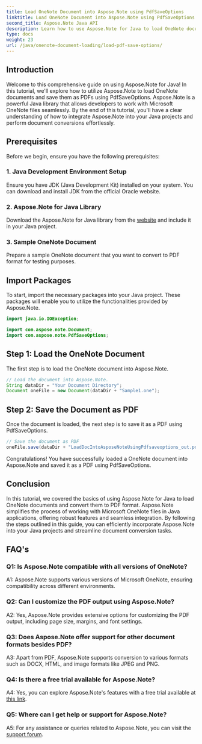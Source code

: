 ```yaml
---
title: Load OneNote Document into Aspose.Note using PdfSaveOptions
linktitle: Load OneNote Document into Aspose.Note using PdfSaveOptions
second_title: Aspose.Note Java API
description: Learn how to use Aspose.Note for Java to load OneNote documents and convert them to PDF format effortlessly. Simplify your document conversion tasks with Aspose.Note.
type: docs
weight: 23
url: /java/onenote-document-loading/load-pdf-save-options/
---
```

## Introduction

Welcome to this comprehensive guide on using Aspose.Note for Java! In this tutorial, we'll explore how to utilize Aspose.Note to load OneNote documents and save them as PDFs using PdfSaveOptions. Aspose.Note is a powerful Java library that allows developers to work with Microsoft OneNote files seamlessly. By the end of this tutorial, you'll have a clear understanding of how to integrate Aspose.Note into your Java projects and perform document conversions effortlessly.

## Prerequisites

Before we begin, ensure you have the following prerequisites:

### 1. Java Development Environment Setup

Ensure you have JDK (Java Development Kit) installed on your system. You can download and install JDK from the official Oracle website.

### 2. Aspose.Note for Java Library

Download the Aspose.Note for Java library from the [website](https://releases.aspose.com/note/java/) and include it in your Java project.

### 3. Sample OneNote Document

Prepare a sample OneNote document that you want to convert to PDF format for testing purposes.

## Import Packages

To start, import the necessary packages into your Java project. These packages will enable you to utilize the functionalities provided by Aspose.Note.

```java
import java.io.IOException;

import com.aspose.note.Document;
import com.aspose.note.PdfSaveOptions;
```

## Step 1: Load the OneNote Document

The first step is to load the OneNote document into Aspose.Note.

```java
// Load the document into Aspose.Note.
String dataDir = "Your Document Directory";
Document oneFile = new Document(dataDir + "Sample1.one");
```

## Step 2: Save the Document as PDF

Once the document is loaded, the next step is to save it as a PDF using PdfSaveOptions.

```java
// Save the document as PDF
oneFile.save(dataDir + "LoadDocIntoAsposeNoteUsingPdfsaveoptions_out.pdf", new PdfSaveOptions());
```

Congratulations! You have successfully loaded a OneNote document into Aspose.Note and saved it as a PDF using PdfSaveOptions.

## Conclusion

In this tutorial, we covered the basics of using Aspose.Note for Java to load OneNote documents and convert them to PDF format. Aspose.Note simplifies the process of working with Microsoft OneNote files in Java applications, offering robust features and seamless integration. By following the steps outlined in this guide, you can efficiently incorporate Aspose.Note into your Java projects and streamline document conversion tasks.

## FAQ's

### Q1: Is Aspose.Note compatible with all versions of OneNote?

A1: Aspose.Note supports various versions of Microsoft OneNote, ensuring compatibility across different environments.

### Q2: Can I customize the PDF output using Aspose.Note?

A2: Yes, Aspose.Note provides extensive options for customizing the PDF output, including page size, margins, and font settings.

### Q3: Does Aspose.Note offer support for other document formats besides PDF?

A3: Apart from PDF, Aspose.Note supports conversion to various formats such as DOCX, HTML, and image formats like JPEG and PNG.

### Q4: Is there a free trial available for Aspose.Note?

A4: Yes, you can explore Aspose.Note's features with a free trial available at [this link](https://releases.aspose.com/).

### Q5: Where can I get help or support for Aspose.Note?

A5: For any assistance or queries related to Aspose.Note, you can visit the [support forum](https://forum.aspose.com/c/note/28).
